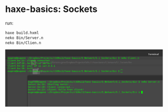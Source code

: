 haxe-basics: Sockets
=========================

run:
```
haxe build.hxml
neko Bin/Server.n
neko Bin/Clien.n
```

![Screen](screen1.png)
